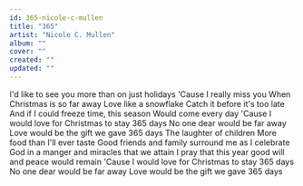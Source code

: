 ```yaml
---
id: 365-nicole-c-mullen
title: "365"
artist: "Nicole C. Mullen"
album: ""
cover: ""
created: ""
updated: ""
---
```


I'd like to see you more than on just holidays
'Cause I really miss you
When Christmas is so far away
Love like a snowflake
Catch it before it's too late
And if I could freeze time, this season
Would come every day
'Cause I would love for Christmas to stay 365 days
No one dear would be far away
Love would be the gift we gave 365 days
The laughter of children
More food than I'll ever taste
Good friends and family surround me as I celebrate
God in a manger and miracles that we attain
I pray that this yеar good will and peace would remain
'Causе I would love for Christmas to stay 365 days
No one dear would be far away
Love would be the gift we gave 365 days
